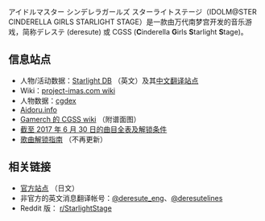 アイドルマスター シンデレラガールズ スターライトステージ（IDOLM@STER CINDERELLA GIRLS STARLIGHT STAGE）是一款由万代南梦宫开发的音乐游戏，简称デレステ (deresute) 或 CGSS (**C**inderella **G**irls **S**tarlight **S**tage)。

## 信息站点
* 人物/活动数据：[Starlight DB](https://starlight.kirara.ca/) （英文）及其[中文翻译站点](https://starlight.346lab.org/)
* Wiki：[project-imas.com wiki](https://www.project-imas.com/wiki/Main_Page)
* 人物数据：[cgdex](https://cgdex.project-imas.com/)
* [Aidoru.info](https://aidoru.info/)
* [Gamerch 的 CGSS wiki](https://imascg-slstage-wiki.gamerch.com/) （附谱面图）
* [截至 2017 年 6 月 30 日的曲目全表及解锁条件](https://docs.google.com/spreadsheets/d/102N-osPWVPh83Hi_o9bSn5oxeXc1hNceOHLKv2ClwYM/edit)
* [歌曲解锁指南](https://cg-starlight-stage.tumblr.com/songs) （不再更新）

## 相关链接
* [官方站点](https://cinderella.idolmaster.jp/sl-stage/) （日文）
* 非官方的英文消息翻译帐号：[@deresute_eng](https://twitter.com/deresute_eng)、[@deresutelines](https://twitter.com/deresutelines)
* Reddit 版： [r/StarlightStage](https://www.reddit.com/r/StarlightStage/)
